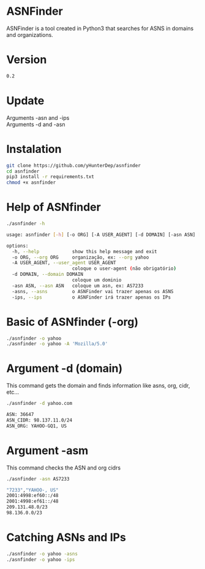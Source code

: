 # ASNFinder
ASNFinder is a tool created in Python3 that searches for ASNS in domains and organizations.

# Version
```sh
0.2
```

# Update
Arguments -asn and -ips<br>
Arguments -d and -asn

# Instalation
```sh
git clone https://github.com/yHunterDep/asnfinder
cd asnfinder
pip3 install -r requirements.txt
chmod +x asnfinder
```
# Help of ASNfinder
```sh
./asnfinder -h

usage: asnfinder [-h] [-o ORG] [-A USER_AGENT] [-d DOMAIN] [-asn ASN] [-asns] [-ips]

options:
  -h, --help            show this help message and exit
  -o ORG, --org ORG     organização, ex: --org yahoo
  -A USER_AGENT, --user_agent USER_AGENT
                        coloque o user-agent (não obrigatório)
  -d DOMAIN, --domain DOMAIN
                        coloque um dominio
  -asn ASN, --asn ASN   coloque um asn, ex: AS7233
  -asns, --asns         o ASNFinder vai trazer apenas os ASNS
  -ips, --ips           o ASNFinder irá trazer apenas os IPs
```

# Basic of ASNfinder (-org)
```sh
./asnfinder -o yahoo
./asnfinder -o yahoo -A 'Mozilla/5.0'
```

# Argument -d (domain)
This command gets the domain and finds information like asns, org, cidr, etc...
```sh
./asnfinder -d yahoo.com

ASN: 36647
ASN_CIDR: 98.137.11.0/24
ASN_ORG: YAHOO-GQ1, US
```

# Argument -asm
This command checks the ASN and org cidrs
```sh
./asnfinder -asn AS7233

"7233","YAHOO-, US"
2001:4998:ef60::/48
2001:4998:ef61::/48
209.131.48.0/23
98.136.0.0/23
```

# Catching ASNs and IPs
```sh
./asnfinder -o yahoo -asns
./asnfinder -o yahoo -ips
```
